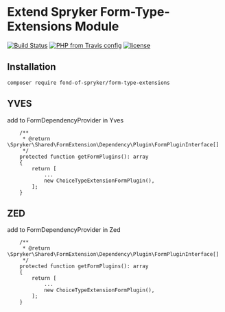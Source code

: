 # Extend Spryker Form-Type-Extensions Module
[![Build Status](https://travis-ci.org/fond-of/spryker-form-type-extensions.svg?branch=master)](https://travis-ci.org/fond-of/spryker-form-type-extensions)
[![PHP from Travis config](https://img.shields.io/travis/php-v/symfony/symfony.svg)](https://php.net/)
[![license](https://img.shields.io/github/license/mashape/apistatus.svg)](https://packagist.org/packages/fond-of-spryker/form-type-extensions)

## Installation

```
composer require fond-of-spryker/form-type-extensions
```

## YVES

add to FormDependencyProvider in Yves

```
    /**
     * @return \Spryker\Shared\FormExtension\Dependency\Plugin\FormPluginInterface[]
     */
    protected function getFormPlugins(): array
    {
        return [
            ...
            new ChoiceTypeExtensionFormPlugin(),
        ];
    }
```

## ZED

add to FormDependencyProvider in Zed

```
    /**
     * @return \Spryker\Shared\FormExtension\Dependency\Plugin\FormPluginInterface[]
     */
    protected function getFormPlugins(): array
    {
        return [
            ...
            new ChoiceTypeExtensionFormPlugin(),
        ];
    }
```
